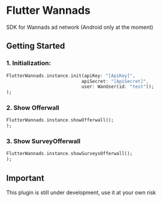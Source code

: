 # Flutter Wannads

SDK for Wannads ad network (Android only at the moment)
## Getting Started

### 1. Initialization:

```dart
FlutterWannads.instance.init(apiKey: "[ApiKey]", 
                            apiSecret: "[ApiSecret]",             
                            user: WanUser(id: "test"));
);
```

### 2. Show Offerwall

```dart
FlutterWannads.instance.showOfferwall();
);
```

### 3. Show SurveyOfferwall

```dart
FlutterWannads.instance.showSurveysOfferwall();
);
```

## Important
This plugin is still under development, use it at your own risk

